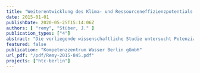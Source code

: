 ```yaml
---
title: "Weiterentwicklung des Klima- und Ressourceneffizienzpotentials durch HTC-Behandlung ausgewählter Berliner Klärschlämme - HTC-Berlin (11443UEPII/2)"
date: 2015-01-01
publishDate: 2020-05-25T15:14:06Z
authors: [ "remy", "Stüber, J." ]
publication_types: ["4"]
abstract: "Die vorliegende wissenschaftliche Studie untersucht Potenziale und Grenzen der Hydrothermalen Karbonisierung (HTC) von entwässertem Klärschlamm zur Verbesserung der Energie- und Klimabilanz der Klärschlammentsorgung in Berlin. Für vier Berliner Klärwerke wurden Laborversuche zur HTC mit entwässertem Klärschlamm durchgeführt, um die Produkte HTC-Filtrat und hochentwässerter Klärschlamm zu charakterisieren. Mit diesen Daten und den Prozessangaben des HTC-Anbieters Terranova wurden Energieund Treibhausgasbilanzen für vier Klärwerke erstellt, die neben dem Referenzzustand 2013 für verschiedene Entsorgungswege auch die Implementierung eines HTC-Prozesses vorsehen. Abschließend wurde das HTC-Verfahren in einem technischen Pilotversuch mit zwei Berliner Klärschlämmen getestet und ebenfalls bilanziert. Die Laborversuche bestätigten die hohe Belastung des HTC-Filtrats mit CSB und N. Die organische Fracht im HTC-Filtrat zeigt im Biomethantest gute anaerobe Abbaubarkeit und einen entsprechenden Faulgasertrag. Der verbleibende CSB ist noch weiter aerob abbaubar (Zahn-Wellens-Test), so dass letztlich zwischen 1-14% der CSB-Fracht im Filtrat (7,4-14,5 g/L) als refraktär angesehen werden. Eine merkliche Rücklösung von Phoshor und Schwermetallen lässt sich erst bei stark sauren Bedingungen während der HTC (pH < 3) feststellen. Die Pilotversuche mit Klärschlamm aus Waßmannsdorf und Münchehofe in der Anlage des Anbieters Terranova konnten aufgrund von Problemen bei der Klärschlammaufgabe nicht kontinuierlich durchgeführt werden. Zudem wurde bei der abschließenden Entwässerung nicht der hohe prognostizierte TR-Gehalt im Klärschlamm erreicht (> 65% TR). Damit bleiben erhebliche Zweifel an der Betriebsstabilität und den prognostizierten Entwässerungsergebnissen bestehen. Die Energie- und Klimabilanz auf Basis der Labordaten und Herstellerangaben zeigt, dass die Einführung eines HTC-Prozesses für alle betrachteten Szenarien deutliche Vorteile bieten kann. Dabei spielt vor allem der erhöhte Faulgasertrag aus dem Prozesswasser (+16-19%) und der hohe Heizwert des hochentwässerten Klärschlamms eine Rolle. Die zusätzlichen Aufwendungen für den Prozess (Erdgas, Strom, Säure) und die höhere Rückbelastung des Klärwerks werden durch die Gutschriften ausgeglichen. Die Abwärme für den HTC-Prozess ist auf allen Klärwerken mit Faulung zu über 90% vorhanden, im Klärwerk Ruhleben sollte dazu eine separate Faulstufe für das HTC-Filtrat vorgesehen werden. Die Bilanzierung auf Basis der Daten aus den Pilotversuchen zeigt jedoch, dass die Vorteile der HTC deutlich geringer ausfallen, wenn Faulgasertrag im Filtrat und Entwässerbarkeit nicht erreicht werden. Der refraktäre CSB aus dem HTC-Filtrat kann im Ablauf der Klärwerke maximal zu einer Erhöhung des CSB-Ablaufwerts von 7-12 mg/L führen, was bei einzelnen Klärwerken eine Überschreitung der Überwachungswerte zur Folge haben kann. Dieser Aspekt ist bei der weiteren Betrachtung des HTC-Verfahrens unbedingt zu berücksichtigen. Eine Kombination von Phosphorrückgewinnung und HTC lässt sich über eine Rückgewinnung aus der Asche der Monoverbrennung oder eine vorgeschaltete P-Extraktion erreichen. Die abgeschätzten Betriebskosten der HTC-Anlage können ggf. durch Einsparungen bei der Schlammentsorgung ausgeglichen werden, wobei die Investitionskosten für eine HTC-Anlage noch unbekannt sind."
featured: false
publication: "Kompetenzzentrum Wasser Berlin gGmbH"
url_pdf: "/pdf/Remy-2015-845.pdf"
projects: ["htc-berlin"]
---
```


